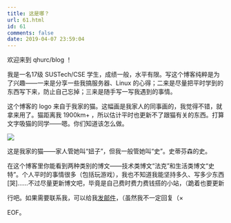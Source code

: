 ```yaml
---
title: 这是哪？
url: 61.html
id: 61
comments: false
date: 2019-04-07 23:59:04
---
```


欢迎来到 qhurc/blog ！

我是一名17级 SUSTech/CSE 学生，成绩一般，水平有限。写这个博客纯粹是为了兴趣——一来是分享一些我搞服务器、Linux 的心得；二来是尽量把平时学到的东西写下来，防止自己忘掉；三来是随手写一写我遇到的事情。

这个博客的 logo 来自于我家的猫。这幅画是我家人的同事画的，我觉得不错，就拿来用了。猫距离我 1900km+ ，所以估计平时也更新不了跟猫有关的东西。打算文字吸猫的同学——嗯。你们知道该怎么做。

![](https://blog.qhurc.com/wp-content/uploads/2019/04/neko-e1556077946948-888x1024.jpg)

这是我家的猫——家人管她叫“妞子”，但我一般管她叫“史”。史蒂芬森的史。

在这个博客里你能看到两种类别的博文——技术类博文“法克”和生活类博文“史特”。个人平时的事情很多（包括玩游戏），我也不知道我能坚持多久、写多少东西\[哭\]……不过尽量更新博文吧，毕竟是自己费时费力费钱搭的小站，（跪着也要更新

行吧。如果需要联系我，可以给我[发邮件](mailto:qshi@qhurc.com)，（虽然我不一定回复（×

EOF。